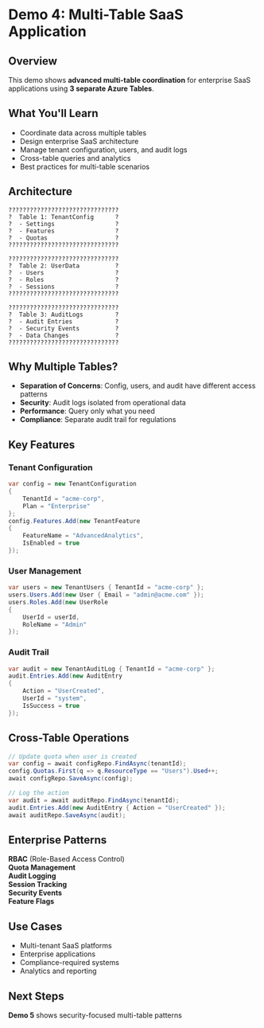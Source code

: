 # Demo 4: Multi-Table SaaS Application

## Overview
This demo shows **advanced multi-table coordination** for enterprise SaaS applications using **3 separate Azure Tables**.

## What You'll Learn
- Coordinate data across multiple tables
- Design enterprise SaaS architecture
- Manage tenant configuration, users, and audit logs
- Cross-table queries and analytics
- Best practices for multi-table scenarios

## Architecture
```
???????????????????????????????
?  Table 1: TenantConfig      ?
?  - Settings                 ?
?  - Features                 ?
?  - Quotas                   ?
???????????????????????????????

???????????????????????????????
?  Table 2: UserData          ?
?  - Users                    ?
?  - Roles                    ?
?  - Sessions                 ?
???????????????????????????????

???????????????????????????????
?  Table 3: AuditLogs         ?
?  - Audit Entries            ?
?  - Security Events          ?
?  - Data Changes             ?
???????????????????????????????
```

## Why Multiple Tables?
- **Separation of Concerns**: Config, users, and audit have different access patterns
- **Security**: Audit logs isolated from operational data
- **Performance**: Query only what you need
- **Compliance**: Separate audit trail for regulations

## Key Features

### Tenant Configuration
```csharp
var config = new TenantConfiguration 
{ 
    TenantId = "acme-corp",
    Plan = "Enterprise" 
};
config.Features.Add(new TenantFeature 
{ 
    FeatureName = "AdvancedAnalytics",
    IsEnabled = true 
});
```

### User Management
```csharp
var users = new TenantUsers { TenantId = "acme-corp" };
users.Users.Add(new User { Email = "admin@acme.com" });
users.Roles.Add(new UserRole 
{ 
    UserId = userId,
    RoleName = "Admin" 
});
```

### Audit Trail
```csharp
var audit = new TenantAuditLog { TenantId = "acme-corp" };
audit.Entries.Add(new AuditEntry 
{
    Action = "UserCreated",
    UserId = "system",
    IsSuccess = true
});
```

## Cross-Table Operations
```csharp
// Update quota when user is created
var config = await configRepo.FindAsync(tenantId);
config.Quotas.First(q => q.ResourceType == "Users").Used++;
await configRepo.SaveAsync(config);

// Log the action
var audit = await auditRepo.FindAsync(tenantId);
audit.Entries.Add(new AuditEntry { Action = "UserCreated" });
await auditRepo.SaveAsync(audit);
```

## Enterprise Patterns
  **RBAC** (Role-Based Access Control)  
  **Quota Management**  
  **Audit Logging**  
  **Session Tracking**  
  **Security Events**  
  **Feature Flags**  

## Use Cases
-    Multi-tenant SaaS platforms
-    Enterprise applications
-    Compliance-required systems
-    Analytics and reporting

## Next Steps
   **Demo 5** shows security-focused multi-table patterns
